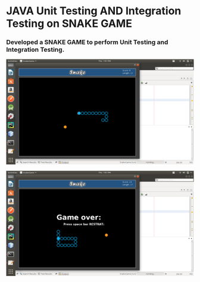 # JAVA Unit Testing AND Integration Testing on SNAKE GAME

### Developed a SNAKE GAME to perform Unit Testing and Integration Testing.

![Alt text](first.png)



![Alt text](second.png)
